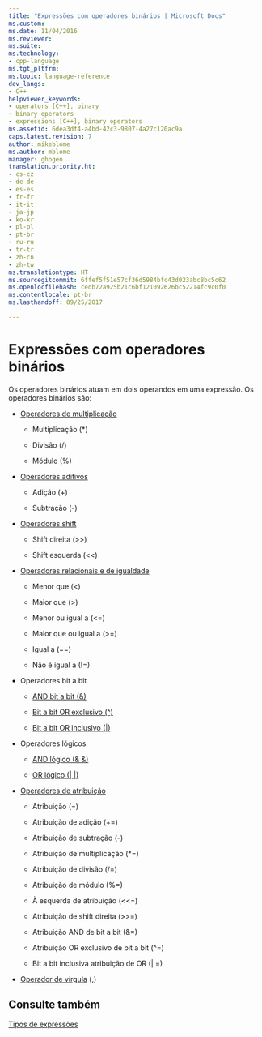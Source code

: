 ```yaml
---
title: "Expressões com operadores binários | Microsoft Docs"
ms.custom: 
ms.date: 11/04/2016
ms.reviewer: 
ms.suite: 
ms.technology:
- cpp-language
ms.tgt_pltfrm: 
ms.topic: language-reference
dev_langs:
- C++
helpviewer_keywords:
- operators [C++], binary
- binary operators
- expressions [C++], binary operators
ms.assetid: 6dea3df4-a4bd-42c3-9807-4a27c120ac9a
caps.latest.revision: 7
author: mikeblome
ms.author: mblome
manager: ghogen
translation.priority.ht:
- cs-cz
- de-de
- es-es
- fr-fr
- it-it
- ja-jp
- ko-kr
- pl-pl
- pt-br
- ru-ru
- tr-tr
- zh-cn
- zh-tw
ms.translationtype: HT
ms.sourcegitcommit: 6ffef5f51e57cf36d5984bfc43d023abc8bc5c62
ms.openlocfilehash: cedb72a925b21c6bf121092626bc52214fc9c0f0
ms.contentlocale: pt-br
ms.lasthandoff: 09/25/2017

---
```

# <a name="expressions-with-binary-operators"></a>Expressões com operadores binários
Os operadores binários atuam em dois operandos em uma expressão. Os operadores binários são:  
  
-   [Operadores de multiplicação](../cpp/multiplicative-operators-and-the-modulus-operator.md)  
  
    -   Multiplicação (*)  
  
    -   Divisão (/)  
  
    -   Módulo (%)  
  
-   [Operadores aditivos](../cpp/additive-operators-plus-and.md)  
  
    -   Adição (+)  
  
    -   Subtração (-)  
  
-   [Operadores shift](../cpp/left-shift-and-right-shift-operators-input-and-output.md)  
  
    -   Shift direita (>>)  
  
    -   Shift esquerda (<<)  
  
-   [Operadores relacionais e de igualdade](../cpp/relational-operators-equal-and-equal.md)  
  
    -   Menor que (\<)  
  
    -   Maior que (>)  
  
    -   Menor ou igual a (\<=)  
  
    -   Maior que ou igual a (>=)  
  
    -   Igual a (==)  
  
    -   Não é igual a (!=)  
  
-   Operadores bit a bit  
  
    -   [AND bit a bit (&)](../cpp/bitwise-and-operator-amp.md)  
  
    -   [Bit a bit OR exclusivo (^)](../cpp/bitwise-exclusive-or-operator-hat.md)  
  
    -   [Bit a bit OR inclusivo (&#124;)](../cpp/bitwise-inclusive-or-operator-pipe.md)  
  
-   Operadores lógicos  
  
    -   [AND lógico (& &)](../cpp/logical-and-operator-amp-amp.md)  
  
    -   [OR lógico (&#124; &#124;)](../cpp/logical-or-operator-pipe-pipe.md)  
  
-   [Operadores de atribuição](../cpp/assignment-operators.md)  
  
    -   Atribuição (=)  
  
    -   Atribuição de adição (+=)  
  
    -   Atribuição de subtração (-)  
  
    -   Atribuição de multiplicação (*=)  
  
    -   Atribuição de divisão (/=)  
  
    -   Atribuição de módulo (%=)  
  
    -   À esquerda de atribuição (<\<=)  
  
    -   Atribuição de shift direita (>>=)  
  
    -   Atribuição AND de bit a bit (&=)  
  
    -   Atribuição OR exclusivo de bit a bit (^=)  
  
    -   Bit a bit inclusiva atribuição de OR (&#124; =)  
  
-   [Operador de vírgula](../cpp/comma-operator.md) (,)  
  
## <a name="see-also"></a>Consulte também  
 [Tipos de expressões](../cpp/types-of-expressions.md)
